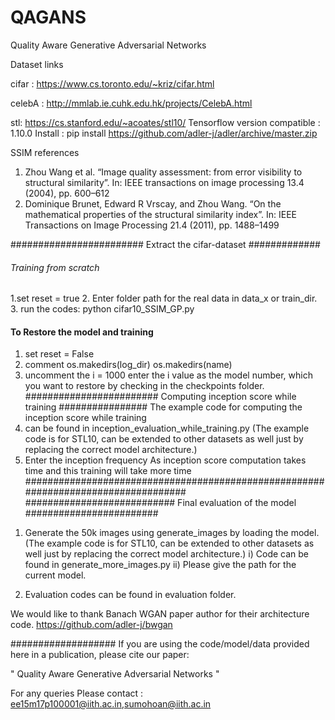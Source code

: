 # QAGANS
Quality Aware Generative Adversarial Networks


Dataset links


cifar : https://www.cs.toronto.edu/~kriz/cifar.html

celebA : http://mmlab.ie.cuhk.edu.hk/projects/CelebA.html

stl: https://cs.stanford.edu/~acoates/stl10/
Tensorflow version compatible : 1.10.0
Install : pip install https://github.com/adler-j/adler/archive/master.zip

SSIM references 
1. Zhou Wang et al. “Image quality assessment: from error visibility to structural similarity”.
In: IEEE transactions on image processing 13.4 (2004), pp. 600–612
2. Dominique Brunet, Edward R Vrscay, and Zhou Wang. “On the mathematical properties
of the structural similarity index”. In: IEEE Transactions on Image Processing 21.4
(2011), pp. 1488–1499

########################
Extract the cifar-dataset 
#############

######  Training from scratch #######
1.set reset = true
2. Enter folder path for the real data in data_x or train_dir.
3. run the codes: python cifar10_SSIM_GP.py

#### To Restore the model and training ########

1) set reset = False 
2) comment os.makedirs(log_dir)
		   os.makedirs(name)
3) uncomment the i = 1000 
   enter the i value as the model number, which you want to restore by checking in the checkpoints folder.
######################## Computing inception score while training ################
The example code for computing the inception score while training
 1) can be found in inception_evaluation_while_training.py (The example code is for STL10, can be extended to other datasets as well just by replacing the correct model architecture.)
 2) Enter the inception frequency
As inception score computation takes time and this training will take more time
###################################################################################
########################### Final evaluation of the model ########################
1. Generate the 50k images using generate_images by loading the model. (The example code is for STL10, can be extended to other datasets as well just by replacing the correct model architecture.)
   i) Code can be found in generate_more_images.py
   ii) Please give the path for the current model.
	
2. Evaluation codes can be found in evaluation folder.

We would like to thank Banach WGAN paper author for their architecture code.
https://github.com/adler-j/bwgan

###################
If you are using the code/model/data provided here in a publication, please cite our paper:


" Quality Aware Generative Adversarial Networks "

For any queries Please contact :
ee15m17p100001@iith.ac.in,sumohoan@iith.ac.in





